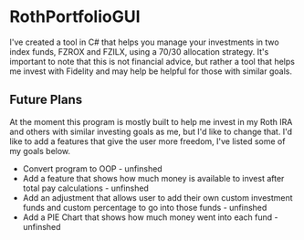# RothPortfolioGUI
I've created a tool in C# that helps you manage your investments in two index funds, FZROX and FZILX, using a 70/30 allocation strategy. It's important to note that this is not financial advice, but rather a tool that helps me invest with Fidelity and may help be helpful for those with similar goals. 

## Future Plans
At the moment this program is mostly built to help me invest in my Roth IRA and others with similar investing goals as me, but I'd like to change that. I'd like to add a features that give the user more freedom, I've listed some of my goals below.
* Convert program to OOP                                                                                                      - unfinshed
* Add a feature that shows how much money is available to invest after total pay calculations                                 - unfinshed
* Add an adjustment that allows user to add their own custom investment funds and custom percentage to go into those funds    - unfinshed
* Add a PIE Chart that shows how much money went into each fund                                                               - unfinshed
